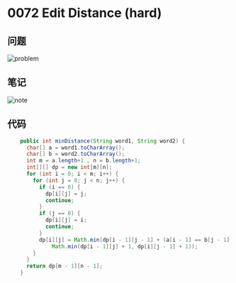 
# 0072 Edit Distance (hard)

## 问题

![problem](https://gitee.com/gdhu/testtingop/raw/master/2020-02-06_003.jpg)

## 笔记

![note](https://gitee.com/gdhu/testtingop/raw/master/2020-02-06_002.jpg)

## 代码

```java
    public int minDistance(String word1, String word2) {
      char[] a = word1.toCharArray();
      char[] b = word2.toCharArray();
      int m = a.length+1 , n = b.length+1;
      int[][] dp = new int[m][n];
      for (int i = 0; i < m; i++) {
        for (int j = 0; j < n; j++) {
          if (i == 0) {
            dp[i][j] = j;
            continue;
          }
          if (j == 0) {
            dp[i][j] = i;
            continue;
          }
          dp[i][j] = Math.min(dp[i - 1][j - 1] + (a[i - 1] == b[j - 1] ? 0 : 1),
              Math.min(dp[i - 1][j] + 1, dp[i][j - 1] + 1));
        }
      }
      return dp[m - 1][n - 1];
    }
```